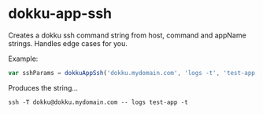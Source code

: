 dokku-app-ssh
=============

Creates a dokku ssh command string from host, command and appName strings.
Handles edge cases for you.

Example:
```js
var sshParams = dokkuAppSsh('dokku.mydomain.com', 'logs -t', 'test-app');
```

Produces the string...
```
ssh -T dokku@dokku.mydomain.com -- logs test-app -t
```
